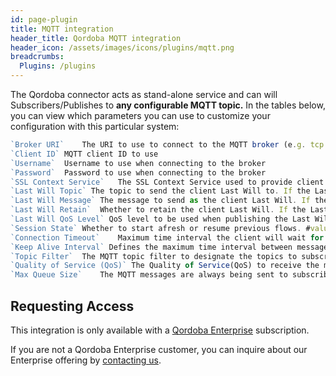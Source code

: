 ```yaml
---
id: page-plugin
title: MQTT integration
header_title: Qordoba MQTT integration
header_icon: /assets/images/icons/plugins/mqtt.png
breadcrumbs:
  Plugins: /plugins
---
```



The Qordoba connector acts as stand-alone service and can will Subscribers/Publishes to **any configurable MQTT topic.** 
In the tables below, you can view which parameters you can use to customize your configuration with this particular system:


```javascript
`Broker URI`	The URI to use to connect to the MQTT broker (e.g. tcp://localhost:1883). The 'tcp' and 'ssl' schemes are supported. In order to use 'ssl', the SSL Context Service property must be set.
`Client ID`	MQTT client ID to use
`Username`	Username to use when connecting to the broker
`Password`	Password to use when connecting to the broker
`SSL Context Service`	The SSL Context Service used to provide client certificate information for TLS/SSL connections.
`Last Will Topic` The topic to send the client Last Will to. If the Last Will topic and message are not set then a Last Will will not be sent.
`Last Will Message`	The message to send as the client Last Will. If the Last Will topic and message are not set then a Last Will will not be sent.
`Last Will Retain`	Whether to retain the client Last Will. If the Last Will topic and message are not set then a Last Will will not be sent.
`Last Will QoS Level` QoS level to be used when publishing the Last Will Message
`Session State`	Whether to start afresh or resume previous flows. #value is true or false
`Connection Timeout`	Maximum time interval the client will wait for the network connection to the MQTT server to be established. The default timeout is 30 seconds. A value of 0 disables timeout processing meaning the client will wait until the network connection is made successfully or fails.
`Keep Alive Interval` Defines the maximum time interval between messages sent or received. It enables the client to detect if the server is no longer available, without having to wait for the TCP/IP timeout. The client will ensure that at least one message travels across the network within each keep alive period. In the absence of a data-related message during the time period, the client sends a very small "ping" message, which the server will acknowledge. A value of 0 disables keepalive processing in the client.
`Topic Filter`	The MQTT topic filter to designate the topics to subscribe to.
`Quality of Service (QoS)` The Quality of Service(QoS) to receive the message with. Accepts values '0', '1' or '2'; '0' for 'at most once', '1' for 'at least once', '2' for 'exactly once'.
`Max Queue Size`	The MQTT messages are always being sent to subscribers on a topic. If the 'Run Schedule' is significantly behind the rate at which the messages are arriving to this processor then a back up can occur. This property specifies the maximum number of messages this processor will hold in memory at one time.**

```




## Requesting Access

This integration is only available with a [Qordoba Enterprise](http://go.qordoba.com/WF-Request-A-Demo__LP-DevDocs-Header.html) subscription.

If you are not a Qordoba Enterprise customer, you can inquire about our
Enterprise offering by [contacting us](http://go.qordoba.com/WF-Request-A-Demo__LP-DevDocs-Header.html).



